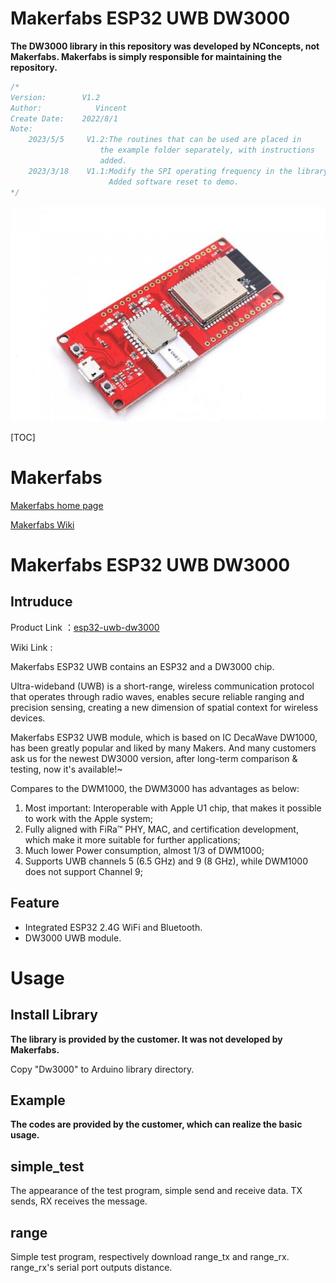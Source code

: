 # Makerfabs ESP32 UWB DW3000

**The DW3000 library in this repository was developed by NConcepts, not Makerfabs.  Makerfabs is simply responsible for maintaining the repository.**

```c++
/*
Version:        V1.2
Author:            Vincent
Create Date:    2022/8/1
Note:
    2023/5/5     V1.2:The routines that can be used are placed in 
                    the example folder separately, with instructions 
                    added.
    2023/3/18    V1.1:Modify the SPI operating frequency in the library.
                      Added software reset to demo.
*/
```

![](md_pic/main.jpg)

[TOC]

# Makerfabs

[Makerfabs home page](https://www.makerfabs.com/)

[Makerfabs Wiki](https://makerfabs.com/wiki/index.php?title=Main_Page)

# Makerfabs ESP32 UWB DW3000

## Intruduce

Product Link ：[esp32-uwb-dw3000](https://www.makerfabs.com/esp32-uwb-dw3000.html) 

Wiki Link : 

Makerfabs ESP32 UWB contains an ESP32 and a DW3000 chip.

Ultra-wideband (UWB) is a short-range, wireless communication protocol that operates through radio waves, enables secure reliable ranging and precision sensing, creating a new dimension of spatial context for wireless devices.

Makerfabs ESP32 UWB module, which is based on IC DecaWave DW1000, has been greatly popular and liked by many Makers. And many customers ask us for the newest DW3000 version, after long-term comparison & testing, now it's available!~

Compares to the DWM1000, the DWM3000 has advantages as below:

1. Most important: Interoperable with Apple U1 chip, that makes it possible to work with the Apple system;
2. Fully aligned with FiRa™ PHY, MAC, and certification development, which make it more suitable for further applications;
3. Much lower Power consumption, almost 1/3 of DWM1000;
4. Supports UWB channels 5 (6.5 GHz) and 9 (8 GHz), while DWM1000 does not support Channel 9;

## Feature

- Integrated ESP32 2.4G WiFi and Bluetooth.
- DW3000 UWB module.

# Usage

## Install Library

**The library is provided by the customer. It was not developed by Makerfabs.**

Copy "Dw3000" to Arduino library directory.

## Example

**The codes are provided by the customer, which can realize the basic usage.**

## simple_test

The appearance of the test program, simple send and receive data. TX sends, RX receives the message.

## range

Simple test program, respectively download range_tx and range_rx. range_rx's serial port outputs distance.
